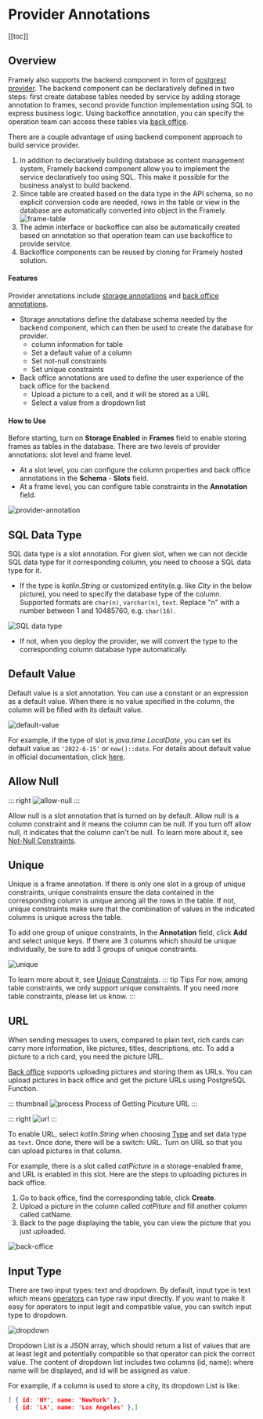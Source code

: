 # Provider Annotations

[[toc]]


## Overview
Framely also supports the backend component in form of [postgrest provider](/guide/glossary.md#postgrest-provider). The backend component can be declaratively defined in two steps: first create database tables needed by service by adding storage annotation to frames, second provide function implementation using SQL to express business logic. Using backoffice annotation, you can specify the operation team can access these tables via [back office](/guide/glossary.md#backoffice).

There are a couple advantage of using backend component approach to build service provider. 
1. In addition to declaratively building database as content management system, Framely backend component allow you to implement the service declaratively too using SQL. This make it possible for the business analyst to build backend.
2. Since table are created based on the data type in the API schema, so no explicit conversion code are needed, rows in the table or view in the database are automatically converted into object in the Framely.
![frame-table](/images/annotation/providerannotation/frame-table.png)
3. The admin interface or backoffice can also be automatically created based on annotation so that operation team can use backoffice to provide service. 
4. Backoffice components can be reused by cloning for Framely hosted solution.

#### Features
Provider annotations include [storage annotations](./overview.md#storage-annotations) and [back office annotations](./overview.md#backoffice-annotations).
- Storage annotations define the database schema needed by the backend component, which can then be used to create the database for provider.
  - column information for table
  - Set a default value of a column
  - Set not-null constraints
  - Set unique constraints
- Back office annotations are used to define the user experience of the back office for the backend.
  - Upload a picture to a cell, and it will be stored as a URL
  - Select a value from a dropdown list

#### How to Use
Before starting, turn on **Storage Enabled** in **Frames** field to enable storing frames as tables in the database. There are two levels of provider annotations: slot level and frame level.
- At a slot level, you can configure the column properties and back office annotations in the **Schema**  - **Slots** field.
- At a frame level, you can configure table constraints in the **Annotation** field.

![provider-annotation](/images/annotation/providerannotation/provider-annotation.png)


## SQL Data Type
SQL data type is a slot annotation. For given slot, when we can not decide SQL data type for it corresponding column, you need to choose a SQL data type for it.

- If the type is *kotlin.String* or customized entity(e.g. like *City* in the below picture), you need to specify the database type of the column. Supported formats are `char(n)`, `varchar(n)`, `text`. Replace "n" with a number between 1 and 10485760, e.g. `char(16)`.

![SQL data type](/images/annotation/providerannotation/type.png)

- If not, when you deploy the provider, we will convert the type to the corresponding column database type automatically.



## Default Value
Default value is a slot annotation. You can use a constant or an expression as a default value. When there is no value specified in the column, the column will be filled with its default value.

![default-value](/images/annotation/providerannotation/default-value.png)

For example, if the type of slot is *java.time.LocalDate*, you can set its default value as `'2022-6-15'` or `now()::date`. For details about default value in official documentation, click [here](https://www.postgresql.org/docs/current/ddl-default.html).

## Allow Null
::: right
![allow-null](/images/annotation/providerannotation/allow-null.png)
:::

Allow null is a slot annotation that is turned on by default. Allow null is a column constraint and it means the column can be null. If you turn off allow null, it indicates that the column can't be null. To learn more about it, see [Not-Null Constraints](https://www.postgresql.org/docs/current/ddl-constraints.html#id-1.5.4.6.6).

## Unique
Unique is a frame annotation. If there is only one slot in a group of unique constraints, unique constraints ensure the data contained in the corresponding column is unique among all the rows in the table. If not, unique constraints make sure that the combination of values in the indicated columns is unique across the table.

To add one group of unique constraints, in the **Annotation** field, click **Add** and select unique keys. If there are 3 columns which should be unique individually, be sure to add 3 groups of unique constraints.

![unique](/images/annotation/providerannotation/unique.png)

To learn more about it, see [Unique Constraints](https://www.postgresql.org/docs/current/ddl-constraints.html#DDL-CONSTRAINTS-UNIQUE-CONSTRAINTS).
::: tip Tips
For now, among table constraints, we only support unique constraints. If you need more table constraints, please let us know.
:::

## URL
When sending messages to users, compared to plain text, rich cards can carry more information, like pictures, titles, descriptions, etc. To add a picture to a rich card, you need the picture URL.

[Back office](../../guide/glossary.md#backoffice) supports uploading pictures and storing them as URLs. You can upload pictures in back office and get the picture URLs using PostgreSQL Function.

::: thumbnail
![process](/images/annotation/providerannotation/process.png)
Process of Getting Picuture URL
:::

::: right
![url](/images/annotation/providerannotation/url.png)
:::

To enable URL, select *kotlin.String* when choosing [Type](#type) and set data type as `text`. Once done, there will be a switch: URL. Turn on URL so that you can upload pictures in that column.

For example, there is a slot called *catPicture* in a storage-enabled frame, and URL is enabled in this slot. Here are the steps to uploading pictures in back office.

1. Go to back office, find the corresponding table, click **Create**.
2. Upload a picture in the column called *catPiture* and fill another column called catName.
3. Back to the page displaying the table, you can view the picture that you just uploaded.

![back-office](/images/annotation/providerannotation/back-office.png)

## Input Type
There are two input types: text and dropdown. By default, input type is text which means [operators](../../guide/glossary.md#operator-business) can type raw input directly. If you want to make it easy for operators to input legit and compatible value, you can switch input type to dropdown.

![dropdown](/images/annotation/providerannotation/dropdown.png)

Dropdown List is a JSON array, which should return a list of values that are at least legit and potentially compatible so that operator can pick the correct value. The content of dropdown list includes two columns (id, name): where name will be displayed, and id will be assigned as value.

For example, if a column is used to store a city, its dropdown List is like:

```json
[ { id: 'NY', name: 'NewYork' },
  { id: 'LA', name: 'Los Angeles' },]
```
